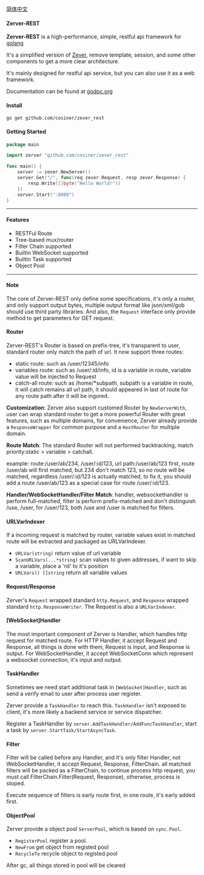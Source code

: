 [简体中文](README-zh_CN.md)

#### Zerver-REST
__Zerver-REST__ is a high-performance, simple, restful api framework for [golang](http://golang.org)

It's a simplified version of [Zever](http://github.com/cosiner/zever), remove template, session, and some other components to get a more clear architecture.

It's mainly designed for restful api service, but you can also use it as a web framework.

Documentation can be found at [godoc.org](godoc.org/github.com/cosiner/zerver_rest)

#### Install
`go get github.com/cosiner/zever_rest`

#### Getting Started
```Go
package main

import zerver "github.com/cosiner/zever_rest"

func main() {
    server := zever.NewServer()
    server.Get("/", func(req zever.Request, resp zever.Response) {
        resp.Write([]byte("Hello World!"))    
    })
    server.Start(":8080")
}
```

-------------------------------------------------------------------------------
#### Features
* RESTFul Route
* Tree-based mux/router
* Filter Chain supported
* Builtin WebSocket supported
* Builtin Task supported
* Object Pool

-------------------------------------------------------------------------------
#### Note
The core of Zerver-REST only define some specifications, it's only a router, and only support output bytes, multiple output format like json/xml/gob should use third party libraries. And also, the `Request` interface only provide method to get parameters for GET request.

#### Router
Zerver-REST's Router is based on prefix-tree, it's transparent to user, standard router only match the path of url.
It now support three routes:
* static route: such as /user/12345/info
* variables route: such as /user/:id/info, id is a variable in route, variable value will be injected to Request
* catch-all route: such as /home/*subpath, subpath is a variable in route, it will catch remains all url path, it should appeared in last of route for any route path after it will be ingored.

__Customization__:
Zerver also support customed Router by `NewServerWith`, user can wrap standard router to get a more powerful Router with great features, such as multiple domains, for convenience, Zerver already provide a `ResponseWrapper` for common purpose and a `HostRouter` for multiple domain.

__Route Match__:
The standard Router will not performed backtracking, match priority:static > variable > catchall.

example: route:/user/ab/234, /user/:id/123, url path:/user/ab/123
first, route /user/ab will first matched, but 234 don't match 123, so no route will be matched, regardless /user/:id/123 is actually matched, to fix it,
you should add a route /user/ab/123 as a special case for route /user/:id/123.

__Handler/WebSocketHandler/Filter Match__:
handler, websockethandler is perform full-matched, filter is perform prefix-matched and don't distinguish /use, /user, for /user/123, both /use and /user is matched for filters.

#### URLVarIndexer
If a incoming request is matched by router, variable values exist in matched route will be extracted and packaged as URLVarIndexer.
* `URLVar(string)` return value of url variable
* `ScanURLVars(...*string)` scan values to given addresses, if want to skip a variable, place a 'nil' to it's position
* `URLVars() []string` return all variable values

#### Request/Response
Zerver's `Request` wrapped standard `http.Request`, and `Response` wrapped standard `http.ResponseWriter`. The Request is also a `URLVarIndexer`.

#### [WebSocket]Handler
The most important component of Zerver is Handler, which handles http request for matched route. For HTTP Handler, it accept Request and Response, all things is done with them, Request is input, and Response is output. For WebSocketHandler, it accept WebSocketConn which represent a websocket connection, it's input and output.

#### TaskHandler
Sometimes we need start additional task in `[WebSocket]Handler`, such as send a verify email to user after process user register.

Zerver provide a `TaskHandler` to reach this. `TaskHandler` isn't exposed to client, it's more likely a backend service or service dispatcher.

Register a TaskHandler by `server.AddTaskHandler/AddFuncTaskHandler`, start a task by `server.StartTask/StartAsyncTask`.

#### Filter
Filter will be called before any Handler, and it's only filter Handler, not WebSocketHandler, it accept Request, Response, FilterChain. all matched filters will be packed as a FilterChain, to continue process http request, you must call FilterChain.Filter(Request, Response), otherwise, process is stoped.

Execute sequence of filters is early route first, in one route, it's early added first.

#### ObjectPool
Zerver provide a object pool `ServerPool`, which is based on `sync.Pool`.
* `RegisterPool` register a pool.
* `NewFrom` get object from registed pool
* `RecycleTo` recycle object to registed pool

After gc, all things stored in pool will be cleared




